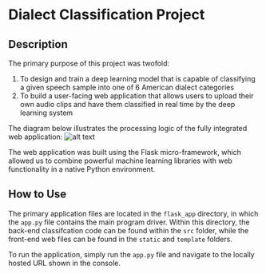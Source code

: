 # Dialect Classification Project
## Description
The primary purpose of this project was twofold:
1. To design and train a deep learning model that is capable of classifying a given speech sample into one of 6 American dialect categories
2. To build a user-facing web application that allows users to upload their own audio clips and have them classified in real time by the deep learning system

The diagram below illustrates the processing logic of the fully integrated web application:
![alt text](https://i.imgur.com/H8k4TOO.png)

The web application was built using the Flask micro-framework, which allowed us to combine powerful machine learning libraries with web functionality in a native Python environment.
## How to Use
The primary application files are located in the `flask_app` directory, in which the `app.py` file contains the main program driver. Within this directory, the back-end classifcation code can be found within the `src` folder, while the front-end web files can be found in the `static` and `template` folders.

To run the application, simply run the `app.py` file and navigate to the locally hosted URL shown in the console.
